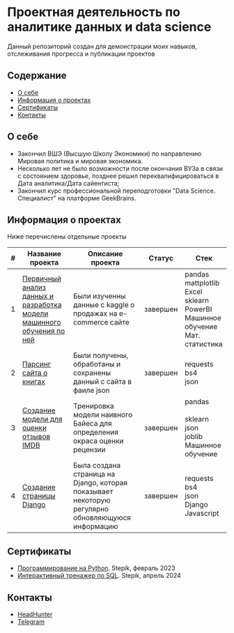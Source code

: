 # Проектная деятельность по аналитике данных и data science
Данный репозиторий создан для демонстрации моих навыков, отслеживания прогресса и публикации проектов

## Содержание
- [О себе](#о-себе)
- [Информация о проектах](#информация-о-проектах)
- [Сертификаты](#сертификаты)
- [Контакты](#контакты)
  
## О себе

- Закончил ВШЭ (Высшую Школу Экономики) по направлению Мировая политика и мировая экономика. 
- Несколько лет не было возможности после окончания ВУЗа в связи с состоянием здоровье, позднее решил переквалифицироваться в Дата аналитика/Дата сайентиста;
- Закончил курс профессиональной переподготовки "Data Science. Специалист" на платформе GeekBrains.


## Информация о проектах

Ниже перечислены отдельные проекты

|#|Название проекта|Описание проекта|Статус|Стек|
|-|----------|----------|----------|----------|
|1|[Первичный анализ данных и разработка модели машинного обучения по ней](https://github.com/AllanErkenov/DataAnalytics/tree/main/EDA-ML)|Были изученны данные с kaggle о продажах на e-commerce сайте|завершен|pandas</br>mattplotlib</br>Excel</br>sklearn</br>PowerBI</br>Машинное обучение</br>Мат. статистика|
|2|[Парсинг сайта о книгах](https://github.com/AllanErkenov/DataAnalytics/tree/main/BookScraping)|Были получены, обработаны и сохранены данный с сайта в фаиле json|завершен|requests</br>bs4</br>json|
|3|[Создание модели для оценки отзывов IMDB](https://github.com/AllanErkenov/DataAnalytics/tree/main/IMDB_Reviews)|Тренировка модели наивного Байеса для определения окраса оценки рецензии|завершен|pandas</br></br>sklearn</br>json</br>joblib</br>Машинное обучение|
|4|[Создание страницы Django](https://github.com/AllanErkenov/DataAnalytics/tree/main/Django_Project)|Была создана страница на Django, которая показывает некоторую регулярно обновляющуюся информацию|завершен|requests</br>bs4</br>json</br>Django</br>Javascript|




## Сертификаты
- [Программирование на Python](https://stepik.org/cert/1939336). Stepik, февраль 2023
- [Интерактивный тренажер по SQL](https://stepik.org/cert/2416069). Stepik, апрель 2024

## Контакты
- [HeadHunter](https://hh.ru/resume/819ea85dff0ca803e90039ed1f666447455272)
- [Telegram](https://t.me/Perast_Borodastr)
